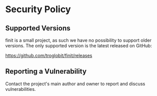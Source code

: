 # Security Policy

## Supported Versions

finit is a small project, as such we have no possibility to support older versions.
The only supported version is the latest released on GitHub:

<https://github.com/troglobit/finit/releases>

## Reporting a Vulnerability

Contact the project's main author and owner to report and discuss vulnerabilities.
